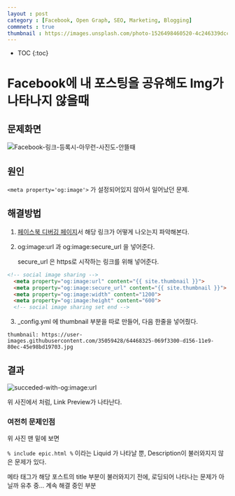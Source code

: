 ```yaml
---
layout : post
category : [Facebook, Open Graph, SEO, Marketing, Blogging]
commnets : true
thumbnail : https://images.unsplash.com/photo-1526498460520-4c246339dccb?ixlib=rb-1.2.1&ixid=eyJhcHBfaWQiOjEyMDd9&auto=format&fit=crop&w=1050&q=80 
---
```


* TOC
{:toc}

# Facebook에 내 포스팅을 공유해도 Img가 나타나지 않을때

## 문제화면

![Facebook-링크-등록시-아무런-사진도-안뜰때](https://user-images.githubusercontent.com/35059428/64408123-9393af00-d0b8-11e9-9080-f35f8b55fb8d.png)

## 원인

`<meta property='og:image'>` 가 설정되어있지 않아서 일어났던 문제.

## 해결방법

1. [페이스북 디버깅 페이지](https://developers.facebook.com/tools/debug/sharing)서 해당 링크가 어떻게 나오는지 파악해본다.


2. og:image:url 과 og:image:secure_url 을 넣어준다.

    secure_url 은 https로 시작하는 링크를 위해 넣어준다.


```html
<!-- social image sharing -->
  <meta property="og:image:url" content="{{ site.thumbnail }}">
  <meta property="og:image:secure_url" content="{{ site.thumbnail }}">
  <meta property="og:image:width" content="1200">
  <meta property="og:image:height" content="600">
  <!-- social image sharing set end -->
```

3. _config.yml 에 thumbnail 부분을 따로 만들어, 다음 한줄을 넣어줬다.
```
thumbnail: https://user-images.githubusercontent.com/35059428/64468325-069f3300-d156-11e9-80ec-45e98bd19703.jpg
```


## 결과 

![succeded-with-og:image:url](https://user-images.githubusercontent.com/35059428/64468825-a3b09a80-d15b-11e9-8473-aac35a819fc2.png)

위 사진에서 처럼, Link Preview가 나타난다.

### 여전히 문제인점

위 사진 맨 밑에 보면

`% include epic.html %` 이라는 Liquid 가 나타날 뿐, Description이 불러와지지 않은 문제가 있다.

메타 태그가 해당 포스트의 title 부분이 불러와지기 전에, 로딩되어 나타나는 문제가 아닐까 유추 중... 계속 해결 중인 부분
